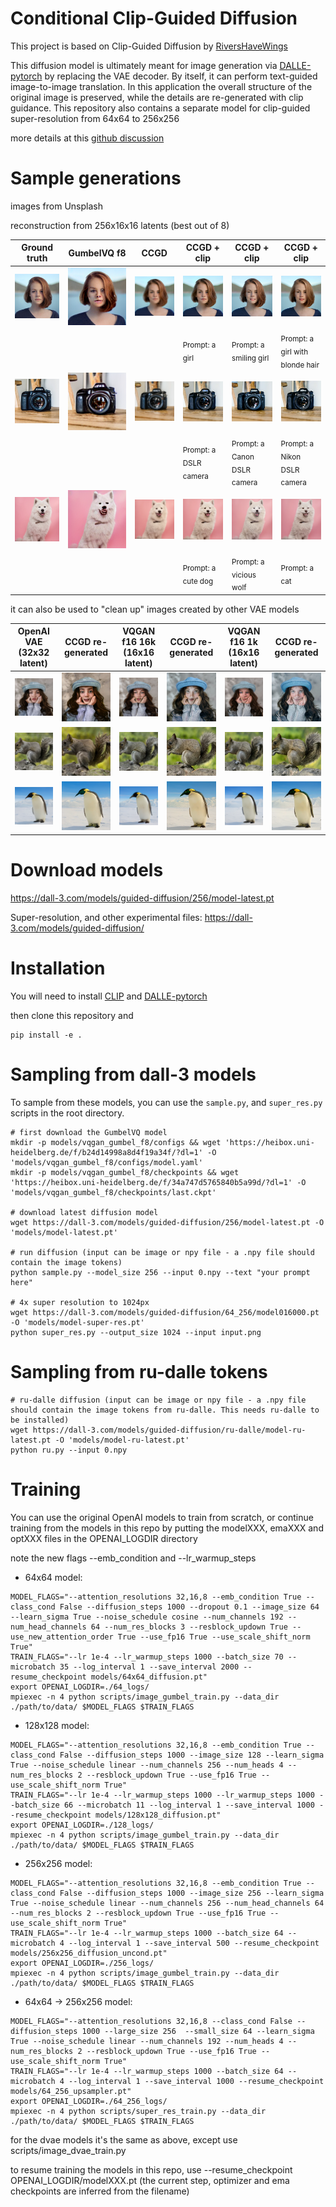 # Conditional Clip-Guided Diffusion

This project is based on Clip-Guided Diffusion by [RiversHaveWings](https://twitter.com/RiversHaveWings)

This diffusion model is ultimately meant for image generation via [DALLE-pytorch](https://github.com/lucidrains/DALLE-pytorch/) by replacing the VAE decoder. By itself, it can perform text-guided image-to-image translation. In this application the overall structure of the original image is preserved, while the details are re-generated with clip guidance. This repository also contains a separate model for clip-guided super-resolution from 64x64 to 256x256

more details at this [github discussion](https://github.com/lucidrains/DALLE-pytorch/discussions/375)

# Sample generations

images from Unsplash

reconstruction from 256x16x16 latents (best out of 8)

| Ground truth | GumbelVQ f8 | CCGD | CCGD + clip | CCGD + clip | CCGD + clip |
| --- | --- | --- | --- | --- | --- |
| <img src="./images/1-ground.png"></img> | <img src="./images/1-gumbel.png"></img> | <img src="./images/1-ccgd-noclip.png"></img> | <img src="./images/1-ccgd-clip-1.png"></img> | <img src="./images/1-ccgd-clip-2.png"></img> | <img src="./images/1-ccgd-clip-3.png"></img> |
| &nbsp; | &nbsp; | &nbsp; | <sub>Prompt: a girl</sub> | <sub>Prompt: a smiling girl</sub> | <sub>Prompt: a girl with blonde hair</sub> |
| <img src="./images/2-ground.png"></img> | <img src="./images/2-gumbel.png"></img> | <img src="./images/2-ccgd-noclip.png"></img> | <img src="./images/2-ccgd-clip-1.png"></img> | <img src="./images/2-ccgd-clip-2.png"></img> | <img src="./images/2-ccgd-clip-3.png"></img> |
| &nbsp; | &nbsp; | &nbsp; | <sub>Prompt: a DSLR camera</sub> | <sub>Prompt: a Canon DSLR camera</sub> | <sub>Prompt: a Nikon DSLR camera</sub> |
| <img src="./images/3-ground.png"></img> | <img src="./images/3-gumbel.png"></img> | <img src="./images/3-ccgd-noclip.png"></img> | <img src="./images/3-ccgd-clip-1.png"></img> | <img src="./images/3-ccgd-clip-2.png"></img> | <img src="./images/3-ccgd-clip-3.png"></img> |
| &nbsp; | &nbsp; | &nbsp; | <sub>Prompt: a cute dog</sub> | <sub>Prompt: a vicious wolf</sub> | <sub>Prompt: a cat </sub> |

it can also be used to "clean up" images created by other VAE models

| OpenAI VAE (32x32 latent) | CCGD re-generated | VQGAN f16 16k (16x16 latent) | CCGD re-generated | VQGAN f16 1k (16x16 latent) | CCGD re-generated |
| --- | --- | --- | --- | --- | --- |
| <img src="./images/girl-openai.png"></img> | <img src="./images/girl-openai-alt.png"></img> | <img src="./images/girl-16k.png"></img> | <img src="./images/girl-16k-alt.png"></img> | <img src="./images/girl-1k.png"></img> | <img src="./images/girl-1k-alt.png"></img> |
| <img src="./images/squirrel-openai.png"></img> | <img src="./images/squirrel-openai-alt.png"></img> | <img src="./images/squirrel-16k.png"></img> | <img src="./images/squirrel-16k-alt.png"></img> | <img src="./images/squirrel-1k.png"></img> | <img src="./images/squirrel-1k-alt.png"></img> |
| <img src="./images/penguin-openai.png"></img> | <img src="./images/penguin-openai-alt.png"></img> | <img src="./images/penguin-16k.png"></img> | <img src="./images/penguin-16k-alt.png"></img> | <img src="./images/penguin-1k.png"></img> | <img src="./images/penguin-1k-alt.png"></img> |

# Download models

https://dall-3.com/models/guided-diffusion/256/model-latest.pt

Super-resolution, and other experimental files:
https://dall-3.com/models/guided-diffusion/

# Installation

You will need to install [CLIP](https://github.com/openai/CLIP) and [DALLE-pytorch](https://github.com/lucidrains/DALLE-pytorch/)

then clone this repository and
```
pip install -e .
```

# Sampling from dall-3 models

To sample from these models, you can use the `sample.py`, and `super_res.py` scripts in the root directory.

```
# first download the GumbelVQ model
mkdir -p models/vqgan_gumbel_f8/configs && wget 'https://heibox.uni-heidelberg.de/f/b24d14998a8d4f19a34f/?dl=1' -O 'models/vqgan_gumbel_f8/configs/model.yaml' 
mkdir -p models/vqgan_gumbel_f8/checkpoints && wget 'https://heibox.uni-heidelberg.de/f/34a747d5765840b5a99d/?dl=1' -O 'models/vqgan_gumbel_f8/checkpoints/last.ckpt' 

# download latest diffusion model
wget https://dall-3.com/models/guided-diffusion/256/model-latest.pt -O 'models/model-latest.pt'

# run diffusion (input can be image or npy file - a .npy file should contain the image tokens)
python sample.py --model_size 256 --input 0.npy --text "your prompt here"

# 4x super resolution to 1024px
wget https://dall-3.com/models/guided-diffusion/64_256/model016000.pt -O 'models/model-super-res.pt'
python super_res.py --output_size 1024 --input input.png

```

# Sampling from ru-dalle tokens
```
# ru-dalle diffusion (input can be image or npy file - a .npy file should contain the image tokens from ru-dalle. This needs ru-dalle to be installed)
wget https://dall-3.com/models/guided-diffusion/ru-dalle/model-ru-latest.pt -O 'models/model-ru-latest.pt'
python ru.py --input 0.npy

```

# Training

You can use the original OpenAI models to train from scratch, or continue training from the models in this repo by putting the modelXXX, emaXXX and optXXX files in the OPENAI_LOGDIR directory

note the new flags --emb_condition and --lr_warmup_steps


 * 64x64 model:

```
MODEL_FLAGS="--attention_resolutions 32,16,8 --emb_condition True --class_cond False --diffusion_steps 1000 --dropout 0.1 --image_size 64 --learn_sigma True --noise_schedule cosine --num_channels 192 --num_head_channels 64 --num_res_blocks 3 --resblock_updown True --use_new_attention_order True --use_fp16 True --use_scale_shift_norm True"
TRAIN_FLAGS="--lr 1e-4 --lr_warmup_steps 1000 --batch_size 70 --microbatch 35 --log_interval 1 --save_interval 2000 --resume_checkpoint models/64x64_diffusion.pt"
export OPENAI_LOGDIR=./64_logs/
mpiexec -n 4 python scripts/image_gumbel_train.py --data_dir ./path/to/data/ $MODEL_FLAGS $TRAIN_FLAGS
```

 * 128x128 model:

```
MODEL_FLAGS="--attention_resolutions 32,16,8 --emb_condition True --class_cond False --diffusion_steps 1000 --image_size 128 --learn_sigma True --noise_schedule linear --num_channels 256 --num_heads 4 --num_res_blocks 2 --resblock_updown True --use_fp16 True --use_scale_shift_norm True"
TRAIN_FLAGS="--lr 1e-4 --lr_warmup_steps 1000 --lr_warmup_steps 1000 --batch_size 66 --microbatch 11 --log_interval 1 --save_interval 1000 --resume_checkpoint models/128x128_diffusion.pt"
export OPENAI_LOGDIR=./128_logs/
mpiexec -n 4 python scripts/image_gumbel_train.py --data_dir ./path/to/data/ $MODEL_FLAGS $TRAIN_FLAGS
```

 * 256x256 model:

```
MODEL_FLAGS="--attention_resolutions 32,16,8 --emb_condition True --class_cond False --diffusion_steps 1000 --image_size 256 --learn_sigma True --noise_schedule linear --num_channels 256 --num_head_channels 64 --num_res_blocks 2 --resblock_updown True --use_fp16 True --use_scale_shift_norm True"
TRAIN_FLAGS="--lr 1e-4 --lr_warmup_steps 1000 --batch_size 64 --microbatch 4 --log_interval 1 --save_interval 500 --resume_checkpoint models/256x256_diffusion_uncond.pt"
export OPENAI_LOGDIR=./256_logs/
mpiexec -n 4 python scripts/image_gumbel_train.py --data_dir ./path/to/data/ $MODEL_FLAGS $TRAIN_FLAGS
```

 * 64x64 -&gt; 256x256 model:

```
MODEL_FLAGS="--attention_resolutions 32,16,8 --class_cond False --diffusion_steps 1000 --large_size 256  --small_size 64 --learn_sigma True --noise_schedule linear --num_channels 192 --num_heads 4 --num_res_blocks 2 --resblock_updown True --use_fp16 True --use_scale_shift_norm True"
TRAIN_FLAGS="--lr 1e-4 --lr_warmup_steps 1000 --batch_size 64 --microbatch 4 --log_interval 1 --save_interval 1000 --resume_checkpoint models/64_256_upsampler.pt"
export OPENAI_LOGDIR=./64_256_logs/
mpiexec -n 4 python scripts/super_res_train.py --data_dir ./path/to/data/ $MODEL_FLAGS $TRAIN_FLAGS
```

for the dvae models it's the same as above, except use scripts/image_dvae_train.py

to resume training the models in this repo, use --resume_checkpoint OPENAI_LOGDIR/modelXXX.pt (the current step, optimizer and ema checkpoints are inferred from the filename)
